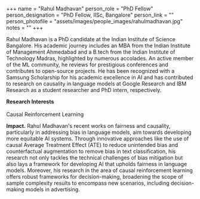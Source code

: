 +++
name = "Rahul Madhavan"
person_role = "PhD Fellow"
person_designation = "PhD Fellow, IISc, Bangalore"
person_link = ""
person_photofile = "assets/images/people_images/rahulmadhavan.jpg"
notes = ""
+++

Rahul Madhavan is a PhD candidate at the Indian Institute of Science Bangalore. His academic journey includes an MBA from the Indian Institute of Management Ahmedabad and a B.tech from the Indian Institute of Technology Madras, highlighted by numerous accolades. An active member of the ML community, he reviews for prestigious conferences and contributes to open-source projects. He has been recognized with a Samsung Scholarship for his academic excellence in AI and has contributed to research on causality in language models at Google Research and IBM Research as a student researcher and PhD intern, respectively.

<b>Research Interests</b>
<br><br>
Causal Reinforcement Learning


<b>Impact.</b> Rahul Madhavan's recent works on fairness and causality, particularly in addressing bias in language models, aim towards developing more equitable AI systems. Through innovative approaches like the use of causal Average Treatment Effect (ATE) to reduce unintended bias and counterfactual augmentation to remove bias in text classification, his research not only tackles the technical challenges of bias mitigation but also lays a framework for developing AI that upholds fairness in language models. Moreover, his research in the area of causal reinforcement learning offers robust frameworks for decision-making, broadening the scope of sample complexity results to encompass new scenarios, including decision-making models in advertising.


